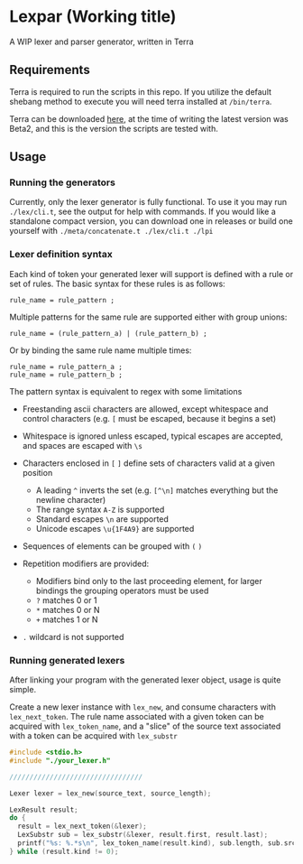 # Lexpar (Working title)

A WIP lexer and parser generator, written in Terra

## Requirements

Terra is required to run the scripts in this repo. If you utilize the default shebang method to execute you will need terra installed at `/bin/terra`.

Terra can be downloaded [here](https://github.com/terralang/terra/releases), at the time of writing the latest version was Beta2, and this is the version the scripts are tested with.

## Usage

### Running the generators

Currently, only the lexer generator is fully functional. To use it you may run `./lex/cli.t`, see the output for help with commands. If you would like a standalone compact version, you can download one in releases or build one yourself with `./meta/concatenate.t ./lex/cli.t ./lpi`


### Lexer definition syntax

Each kind of token your generated lexer will support is defined with a rule or set of rules. The basic syntax for these rules is as follows:
```
rule_name = rule_pattern ;
```

Multiple patterns for the same rule are supported either with group unions:
```
rule_name = (rule_pattern_a) | (rule_pattern_b) ;
```
Or by binding the same rule name multiple times:
```
rule_name = rule_pattern_a ;
rule_name = rule_pattern_b ;
```


The pattern syntax is equivalent to regex with some limitations

+ Freestanding ascii characters are allowed, except whitespace and control characters (e.g. `[` must be escaped, because it begins a set)

+ Whitespace is ignored unless escaped, typical escapes are accepted, and spaces are escaped with `\s`

+ Characters enclosed in `[` `]` define sets of characters valid at a given position
  - A leading `^` inverts the set (e.g. `[^\n]` matches everything but the newline character)
  - The range syntax `A-Z` is supported
  - Standard escapes `\n` are supported
  - Unicode escapes `\u{1F4A9}` are supported

+ Sequences of elements can be grouped with `(` `)`

+ Repetition modifiers are provided:
  - Modifiers bind only to the last proceeding element, for larger bindings the grouping operators must be used
  - `?` matches 0 or 1
  - `*` matches 0 or N
  - `+` matches 1 or N

+ `.` wildcard is not supported

### Running generated lexers

After linking your program with the generated lexer object, usage is quite simple.

Create a new lexer instance with `lex_new`, and consume characters with `lex_next_token`. The rule name associated with a given token can be acquired with `lex_token_name`, and a "slice" of the source text associated with a token can be acquired with `lex_substr`

```c
#include <stdio.h>
#include "./your_lexer.h"

/////////////////////////////////

Lexer lexer = lex_new(source_text, source_length);

LexResult result;
do {
  result = lex_next_token(&lexer);
  LexSubstr sub = lex_substr(&lexer, result.first, result.last);
  printf("%s: %.*s\n", lex_token_name(result.kind), sub.length, sub.src);
} while (result.kind != 0);
```